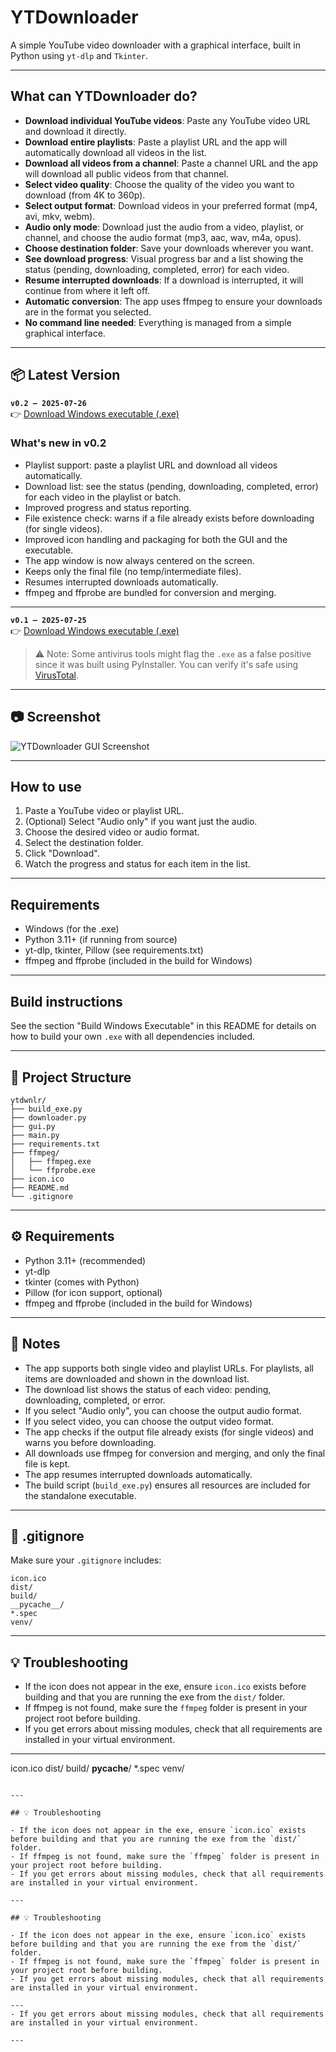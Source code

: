 # YTDownloader 

A simple YouTube video downloader with a graphical interface, built in Python using `yt-dlp` and `Tkinter`.

---

## What can YTDownloader do?

- **Download individual YouTube videos**: Paste any YouTube video URL and download it directly.
- **Download entire playlists**: Paste a playlist URL and the app will automatically download all videos in the list.
- **Download all videos from a channel**: Paste a channel URL and the app will download all public videos from that channel.
- **Select video quality**: Choose the quality of the video you want to download (from 4K to 360p).
- **Select output format**: Download videos in your preferred format (mp4, avi, mkv, webm).
- **Audio only mode**: Download just the audio from a video, playlist, or channel, and choose the audio format (mp3, aac, wav, m4a, opus).
- **Choose destination folder**: Save your downloads wherever you want.
- **See download progress**: Visual progress bar and a list showing the status (pending, downloading, completed, error) for each video.
- **Resume interrupted downloads**: If a download is interrupted, it will continue from where it left off.
- **Automatic conversion**: The app uses ffmpeg to ensure your downloads are in the format you selected.
- **No command line needed**: Everything is managed from a simple graphical interface.

---

## 📦 Latest Version

**`v0.2 – 2025-07-26`**  
👉 [Download Windows executable (.exe)](https://github.com/erNachete/YTDownloader/releases/download/0.2/ytdwnlr.exe)

### What's new in v0.2

- Playlist support: paste a playlist URL and download all videos automatically.
- Download list: see the status (pending, downloading, completed, error) for each video in the playlist or batch.
- Improved progress and status reporting.
- File existence check: warns if a file already exists before downloading (for single videos).
- Improved icon handling and packaging for both the GUI and the executable.
- The app window is now always centered on the screen.
- Keeps only the final file (no temp/intermediate files).
- Resumes interrupted downloads automatically.
- ffmpeg and ffprobe are bundled for conversion and merging.

---

**`v0.1 – 2025-07-25`**  
👉 [Download Windows executable (.exe)](https://github.com/erNachete/YTDownloader/releases/download/0.1/ytdwnlr.exe)

> ⚠️ Note: Some antivirus tools might flag the `.exe` as a false positive since it was built using PyInstaller. You can verify it's safe using [VirusTotal](https://www.virustotal.com/).

---

## 📷 Screenshot

![YTDownloader GUI Screenshot](docs/screenshot.png) <!-- comment if you don't have it yet -->

---

## How to use

1. Paste a YouTube video or playlist URL.
2. (Optional) Select "Audio only" if you want just the audio.
3. Choose the desired video or audio format.
4. Select the destination folder.
5. Click "Download".
6. Watch the progress and status for each item in the list.

---

## Requirements

- Windows (for the .exe)
- Python 3.11+ (if running from source)
- yt-dlp, tkinter, Pillow (see requirements.txt)
- ffmpeg and ffprobe (included in the build for Windows)

---

## Build instructions

See the section "Build Windows Executable" in this README for details on how to build your own `.exe` with all dependencies included.

---

## 📁 Project Structure

```
ytdwnlr/
├── build_exe.py
├── downloader.py
├── gui.py
├── main.py
├── requirements.txt
├── ffmpeg/
│   ├── ffmpeg.exe
│   └── ffprobe.exe
├── icon.ico
├── README.md
└── .gitignore
```

---

## ⚙️ Requirements

- Python 3.11+ (recommended)
- yt-dlp
- tkinter (comes with Python)
- Pillow (for icon support, optional)
- ffmpeg and ffprobe (included in the build for Windows)

---

## 📝 Notes

- The app supports both single video and playlist URLs. For playlists, all items are downloaded and shown in the download list.
- The download list shows the status of each video: pending, downloading, completed, or error.
- If you select "Audio only", you can choose the output audio format.
- If you select video, you can choose the output video format.
- The app checks if the output file already exists (for single videos) and warns you before downloading.
- All downloads use ffmpeg for conversion and merging, and only the final file is kept.
- The app resumes interrupted downloads automatically.
- The build script (`build_exe.py`) ensures all resources are included for the standalone executable.

---

## 🚫 .gitignore

Make sure your `.gitignore` includes:
```
icon.ico
dist/
build/
__pycache__/
*.spec
venv/
```

---

## 💡 Troubleshooting

- If the icon does not appear in the exe, ensure `icon.ico` exists before building and that you are running the exe from the `dist/` folder.
- If ffmpeg is not found, make sure the `ffmpeg` folder is present in your project root before building.
- If you get errors about missing modules, check that all requirements are installed in your virtual environment.

---
icon.ico
dist/
build/
__pycache__/
*.spec
venv/
```

---

## 💡 Troubleshooting

- If the icon does not appear in the exe, ensure `icon.ico` exists before building and that you are running the exe from the `dist/` folder.
- If ffmpeg is not found, make sure the `ffmpeg` folder is present in your project root before building.
- If you get errors about missing modules, check that all requirements are installed in your virtual environment.

---

## 💡 Troubleshooting

- If the icon does not appear in the exe, ensure `icon.ico` exists before building and that you are running the exe from the `dist/` folder.
- If ffmpeg is not found, make sure the `ffmpeg` folder is present in your project root before building.
- If you get errors about missing modules, check that all requirements are installed in your virtual environment.

---
- If you get errors about missing modules, check that all requirements are installed in your virtual environment.

---
